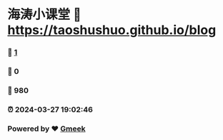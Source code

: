 # 海涛小课堂 :link: https://taoshushuo.github.io/blog 
### :page_facing_up: [1](https://taoshushuo.github.io/blog/tag.html) 
### :speech_balloon: 0 
### :hibiscus: 980 
### :alarm_clock: 2024-03-27 19:02:46 
### Powered by :heart: [Gmeek](https://github.com/Meekdai/Gmeek)
